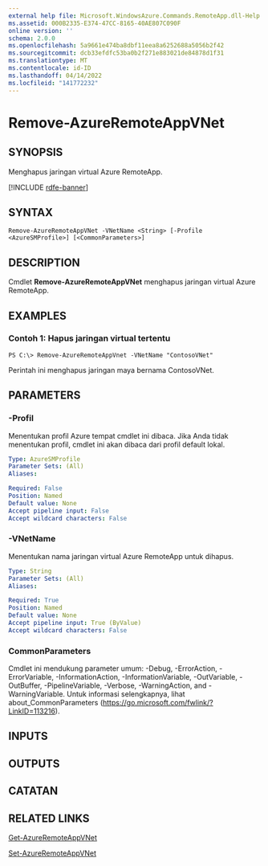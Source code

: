 ```yaml
---
external help file: Microsoft.WindowsAzure.Commands.RemoteApp.dll-Help.xml
ms.assetid: 000B2335-E374-47CC-8165-40AE807C090F
online version: ''
schema: 2.0.0
ms.openlocfilehash: 5a9661e474ba8dbf11eea8a6252688a5056b2f42
ms.sourcegitcommit: dcb33efdfc53ba0b2f271e883021de84878d1f31
ms.translationtype: MT
ms.contentlocale: id-ID
ms.lasthandoff: 04/14/2022
ms.locfileid: "141772232"
---
```

# Remove-AzureRemoteAppVNet

## SYNOPSIS
Menghapus jaringan virtual Azure RemoteApp.

[!INCLUDE [rdfe-banner](../../includes/rdfe-banner.md)]

## SYNTAX

```
Remove-AzureRemoteAppVNet -VNetName <String> [-Profile <AzureSMProfile>] [<CommonParameters>]
```

## DESCRIPTION
Cmdlet **Remove-AzureRemoteAppVNet** menghapus jaringan virtual Azure RemoteApp.

## EXAMPLES

### Contoh 1: Hapus jaringan virtual tertentu
```
PS C:\> Remove-AzureRemoteAppVnet -VNetName "ContosoVNet"
```

Perintah ini menghapus jaringan maya bernama ContosoVNet.

## PARAMETERS

### -Profil
Menentukan profil Azure tempat cmdlet ini dibaca.
Jika Anda tidak menentukan profil, cmdlet ini akan dibaca dari profil default lokal.

```yaml
Type: AzureSMProfile
Parameter Sets: (All)
Aliases: 

Required: False
Position: Named
Default value: None
Accept pipeline input: False
Accept wildcard characters: False
```

### -VNetName
Menentukan nama jaringan virtual Azure RemoteApp untuk dihapus.

```yaml
Type: String
Parameter Sets: (All)
Aliases: 

Required: True
Position: Named
Default value: None
Accept pipeline input: True (ByValue)
Accept wildcard characters: False
```

### CommonParameters
Cmdlet ini mendukung parameter umum: -Debug, -ErrorAction, -ErrorVariable, -InformationAction, -InformationVariable, -OutVariable, -OutBuffer, -PipelineVariable, -Verbose, -WarningAction, and -WarningVariable. Untuk informasi selengkapnya, lihat about_CommonParameters (https://go.microsoft.com/fwlink/?LinkID=113216).

## INPUTS

## OUTPUTS

## CATATAN

## RELATED LINKS

[Get-AzureRemoteAppVNet](./Get-AzureRemoteAppVNet.md)

[Set-AzureRemoteAppVNet](./Set-AzureRemoteAppVNet.md)


